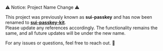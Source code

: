 ⚠️ Notice: Project Name Change ⚠️  

This project was previously known as **sui-passkey** and has now been renamed to **[sui-passkey-kit](https://www.npmjs.com/package/@zktx.io/sui-passkey-kit)**.  
Please update any references accordingly. The functionality remains the same, and all future updates will be under the new name.  

For any issues or questions, feel free to reach out. 🚀  